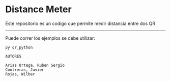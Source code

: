 # Distance Meter

Este repositorio es un codigo que permite medir distancia entre dos QR

---
Puede correr los ejemplos se debe utilizar:
```
py qr_python
```
```
AUTORES 
```
```
Arias Ortega, Ruben Sergio
Contreras, Javier
Rojas, Wilber
